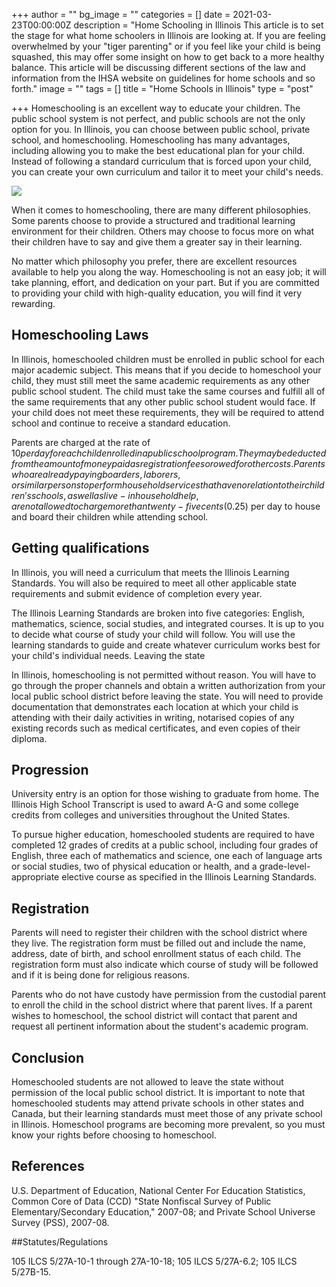 +++
author = ""
bg_image = ""
categories = []
date = 2021-03-23T00:00:00Z
description = "Home Schooling in Illinois This article is to set the stage for what home schoolers in Illinois are looking at. If you are feeling overwhelmed by your \"tiger parenting\" or if you feel like your child is being squashed, this may offer some insight on how to get back to a more healthy balance. This article will be discussing different sections of the law and information from the IHSA website on guidelines for home schools and so forth."
image = ""
tags = []
title = "Home Schools in Illinois"
type = "post"

+++
Homeschooling is an excellent way to educate your children. The public school system is not perfect, and public schools are not the only option for you. In Illinois, you can choose between public school, private school, and homeschooling. Homeschooling has many advantages, including allowing you to make the best educational plan for your child. Instead of following a standard curriculum that is forced upon your child, you can create your own curriculum and tailor it to meet your child's needs.

![](/images/chicago-61213_640.jpg)

When it comes to homeschooling, there are many different philosophies. Some parents choose to provide a structured and traditional learning environment for their children. Others may choose to focus more on what their children have to say and give them a greater say in their learning. 

No matter which philosophy you prefer, there are excellent resources available to help you along the way. Homeschooling is not an easy job; it will take planning, effort, and dedication on your part. But if you are committed to providing your child with high-quality education, you will find it very rewarding.

## Homeschooling Laws

In Illinois, homeschooled children must be enrolled in public school for each major academic subject. This means that if you decide to homeschool your child, they must still meet the same academic requirements as any other public school student. The child must take the same courses and fulfill all of the same requirements that any other public school student would face. If your child does not meet these requirements, they will be required to attend school and continue to receive a standard education.

Parents are charged at the rate of $10 per day for each child enrolled in a public school program. They may be deducted from the amount of money paid as registration fees or owed for other costs. Parents who are already paying boarders, laborers, or similar persons to perform household services that have no relation to their children's schools, as well as live-in household help, are not allowed to charge more than twenty-five cents ($0.25) per day to house and board their children while attending school.

## Getting qualifications

In Illinois, you will need a curriculum that meets the Illinois Learning Standards. You will also be required to meet all other applicable state requirements and submit evidence of completion every year.

The Illinois Learning Standards are broken into five categories: English, mathematics, science, social studies, and integrated courses. It is up to you to decide what course of study your child will follow. You will use the learning standards to guide and create whatever curriculum works best for your child's individual needs. Leaving the state

In Illinois, homeschooling is not permitted without reason. You will have to go through the proper channels and obtain a written authorization from your local public school district before leaving the state. You will need to provide documentation that demonstrates each location at which your child is attending with their daily activities in writing, notarised copies of any existing records such as medical certificates, and even copies of their diploma.

## Progression

University entry is an option for those wishing to graduate from home. The Illinois High School Transcript is used to award A-G and some college credits from colleges and universities throughout the United States.

To pursue higher education, homeschooled students are required to have completed 12 grades of credits at a public school, including four grades of English, three each of mathematics and science, one each of language arts or social studies, two of physical education or health, and a grade-level-appropriate elective course as specified in the Illinois Learning Standards.

## Registration

Parents will need to register their children with the school district where they live. The registration form must be filled out and include the name, address, date of birth, and school enrollment status of each child. The registration form must also indicate which course of study will be followed and if it is being done for religious reasons.

Parents who do not have custody have permission from the custodial parent to enroll the child in the school district where that parent lives. If a parent wishes to homeschool, the school district will contact that parent and request all pertinent information about the student's academic program.

## Conclusion

Homeschooled students are not allowed to leave the state without permission of the local public school district. It is important to note that homeschooled students may attend private schools in other states and Canada, but their learning standards must meet those of any private school in Illinois. Homeschool programs are becoming more prevalent, so you must know your rights before choosing to homeschool.

## References

U.S. Department of Education, National Center For Education Statistics, Common Core of Data (CCD) "State Nonfiscal Survey of Public Elementary/Secondary Education," 2007-08; and Private School Universe Survey (PSS), 2007-08.

\##Statutes/Regulations

105 ILCS 5/27A-10-1 through 27A-10-18; 105 ILCS 5/27A-6.2; 105 ILCS 5/27B-15.
